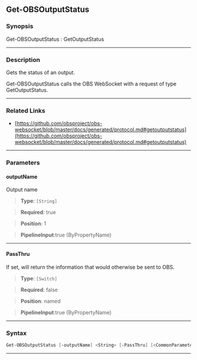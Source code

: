 Get-OBSOutputStatus
-------------------
### Synopsis
Get-OBSOutputStatus : GetOutputStatus

---
### Description

Gets the status of an output.


Get-OBSOutputStatus calls the OBS WebSocket with a request of type GetOutputStatus.

---
### Related Links
* [https://github.com/obsproject/obs-websocket/blob/master/docs/generated/protocol.md#getoutputstatus](https://github.com/obsproject/obs-websocket/blob/master/docs/generated/protocol.md#getoutputstatus)



---
### Parameters
#### **outputName**

Output name



> **Type**: ```[String]```

> **Required**: true

> **Position**: 1

> **PipelineInput**:true (ByPropertyName)



---
#### **PassThru**

If set, will return the information that would otherwise be sent to OBS.



> **Type**: ```[Switch]```

> **Required**: false

> **Position**: named

> **PipelineInput**:true (ByPropertyName)



---
### Syntax
```PowerShell
Get-OBSOutputStatus [-outputName] <String> [-PassThru] [<CommonParameters>]
```
---
